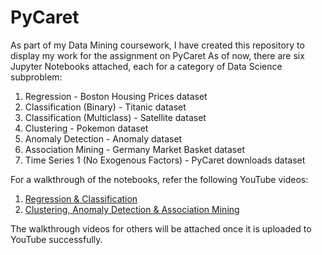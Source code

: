# PyCaret
As part of my Data Mining coursework, I have created this repository to display my work for the assignment on PyCaret As of now, there are six Jupyter Notebooks attached, each for a category of Data Science subproblem:
1. Regression - Boston Housing Prices dataset
2. Classification (Binary) - Titanic dataset
3. Classification (Multiclass) - Satellite dataset
4. Clustering - Pokemon dataset
5. Anomaly Detection - Anomaly dataset
6. Association Mining - Germany Market Basket dataset
7. Time Series 1 (No Exogenous Factors) - PyCaret downloads dataset

For a walkthrough of the notebooks, refer the following YouTube videos:
1. [Regression & Classification](https://youtu.be/GZTmRp87uzY?si=sKAN2xa0kvFX1Zyn)
2. [Clustering, Anomaly Detection & Association Mining](https://youtu.be/40yD3J9s-ng)

The walkthrough videos for others will be attached once it is uploaded to YouTube successfully.
